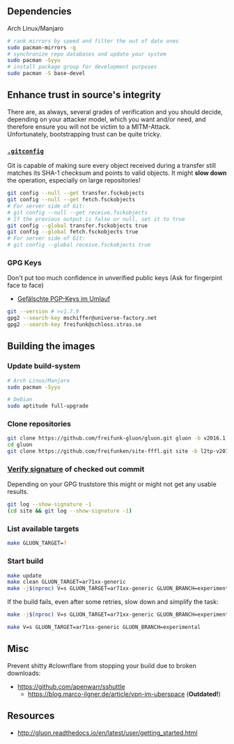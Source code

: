 ## Dependencies
Arch Linux/Manjaro
```sh
# rank mirrors by speed and filter the out of date ones
sudo pacman-mirrors -g
# synchronize repo databases and update your system
sudo pacman -Syyu
# install package group for development purposes
sudo pacman -S base-devel
```

## Enhance trust in source's integrity

There are, as always, several grades of verification and you should decide,
depending on your attacker model, which you want and/or need,
and therefore ensure you will not be victim to a MITM-Attack.<br>
Unfortunately, bootstrapping trust can be quite tricky.

### [`.gitconfig`](https://github.com/git/git/blob/master/Documentation/config.txt)
Git is capable of making sure every object received during a transfer still matches its SHA-1 checksum and points to valid objects. It might **slow down** the operation, especially on large repositories!
```sh
git config --null --get transfer.fsckobjects
git config --null --get fetch.fsckobjects
# For server side of Git:
# git config --null --get receive.fsckobjects
# If the previous output is false or null, set it to true
git config --global transfer.fsckobjects true
git config --global fetch.fsckobjects true
# For server side of Git:
# git config --global receive.fsckobjects true
```

### GPG Keys

Don't put too much confidence in unverified public keys (Ask for fingerpint face to face)
* [Gefälschte PGP-Keys im Umlauf](http://www.heise.de/ct/ausgabe/2015-6-Gefaelschte-PGP-Keys-im-Umlauf-2549724.html)
```sh
git --version # >v1.7.9
gpg2 --search-key mschiffer@universe-factory.net
gpg2 --search-key freifunk@schloss.stras.se
```

## Building the images

### Update build-system
```sh
# Arch Linux/Manjaro
sudo pacman -Syyu

# Debian
sudo aptitude full-upgrade
```

### Clone repositories
```sh
git clone https://github.com/freifunk-gluon/gluon.git gluon -b v2016.1.x
cd gluon
git clone https://github.com/freifunken/site-fffl.git site -b l2tp-v2016.1.x
```

### [Verify signature](https://git-scm.com/book/tr/v2/Git-Tools-Signing-Your-Work) of checked out commit
Depending on your GPG truststore this might or might not get any usable results.
```sh
git log --show-signature -1
(cd site && git log --show-signature -1)
```

### List available targets
```sh
make GLUON_TARGET=?
```

### Start build
```sh
make update
make clean GLUON_TARGET=ar71xx-generic
make -j$(nproc) V=s GLUON_TARGET=ar71xx-generic GLUON_BRANCH=experimental BROKEN=1
```
If the build fails, even after some retries,
slow down and simplify the task:
```sh
make -j$(nproc) V=s GLUON_TARGET=ar71xx-generic GLUON_BRANCH=experimental
```
```sh
make V=s GLUON_TARGET=ar71xx-generic GLUON_BRANCH=experimental
```

## Misc
Prevent shitty #clownflare from stopping your build due to broken downloads:
* https://github.com/apenwarr/sshuttle
  * https://blog.marco-ilgner.de/article/vpn-im-uberspace (**Outdated!**)

## Resources
* http://gluon.readthedocs.io/en/latest/user/getting_started.html

